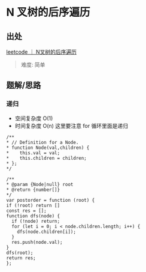 # N 叉树的后序遍历

## 出处

[leetcode ｜ N叉树的后序遍历](https://leetcode-cn.com/problems/n-ary-tree-postorder-traversal/)

> 难度: 简单

## 题解/思路

### 递归

- 空间复杂度 O(1)
- 时间复杂度 O(n)
  这里要注意 for 循环里面是递归

```
/**
* // Definition for a Node.
* function Node(val,children) {
*    this.val = val;
*    this.children = children;
* };
*/

/**
* @param {Node|null} root
* @return {number[]}
*/
var postorder = function (root) {
if (!root) return []
const res = [];
function dfs(node) {
  if (!node) return;
  for (let i = 0; i < node.children.length; i++) {
    dfs(node.children[i]);
  }
  res.push(node.val);
}
dfs(root);
return res;
};
```
